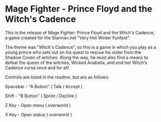 # Mage Fighter - Prince Floyd and the Witch's Cadence
This is the release of Mage Fighter: Prince Floyd and the Witch's Cadence, a game created for the Starman.net "Very Hot Winter Funfest".

The theme was "Witch's Cadence", so this is a game in which you play as a young prince who sets out on his quest to rescue his sister from the Shadow Coven of witches. Along the way, he must also find a means to defeat the queen of the witches, Wicked Anabella, and end her Witch's Cadence curse once and for all!

Controls are listed in the readme, but are as follows:

Spacebar - "A Button" ( Talk / Accept )

Shift - "B Button" ( Sprint / Decline )

Z Key - Open menu ( overworld )

X Key - Open status ( overworld )

